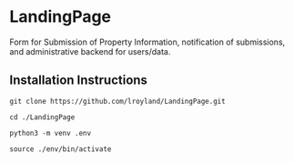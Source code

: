 # LandingPage
Form for Submission of Property Information, notification of submissions, and administrative backend for users/data.

## Installation Instructions

`git clone https://github.com/lroyland/LandingPage.git`

`cd ./LandingPage`

`python3 -m venv .env`

`source ./env/bin/activate`
